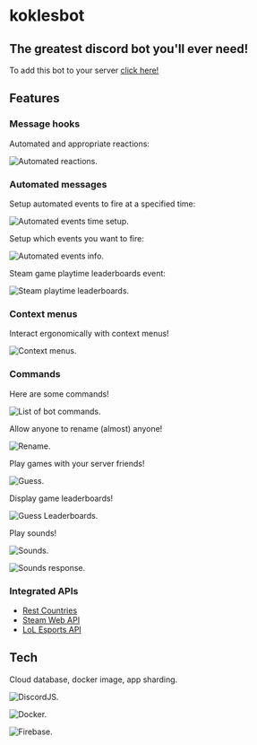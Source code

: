 # koklesbot
## The greatest discord bot you'll ever need!

To add this bot to your server [click here!](https://discord.com/oauth2/authorize?client_id=1028334262656700506&scope=bot&permissions=1099511627775)


## Features
### Message hooks
Automated and appropriate reactions:

![Automated reactions.](media/reactions.png "Automated reactions")
### Automated messages
Setup automated events to fire at a specified time:

![Automated events time setup.](media/automatedeventstimesetup.png "Automated events time setup")

Setup which events you want to fire:

![Automated events info.](media/autoeventsinfo.png "Automated events info")

Steam game playtime leaderboards event:

![Steam playtime leaderboards.](media/steamplaytimeleaderboards.png "Steam playtime leaderboards")
### Context menus
Interact ergonomically with context menus!

![Context menus.](media/contextmenus.png "Context menus")
### Commands
Here are some commands!

![List of bot commands.](media/commands.png "Commands")

Allow anyone to rename (almost) anyone!

![Rename.](media/rename.png "Rename")

Play games with your server friends!

![Guess.](media/guess.png "Guess")

Display game leaderboards!

![Guess Leaderboards.](media/guessleaderboards.png "Guess Leaderboards")

Play sounds!

![Sounds.](media/sounds.png "Sounds")


![Sounds response.](media/sounds2.png "Sounds response")

<!---
| Command | Description |
| --- | --- |
| `/guess` | Show informative messages |
| `/cs` | Display Counter-Strike stats |
| `/move` | Move all users to channel |
| `/radim` | Draw balls from a bag |
| `/rename` | Change a member's nickname |
--->
### Integrated APIs
* [Rest Countries](https://gitlab.com/amatos/rest-countries)
* [Steam Web API](https://steamcommunity.com/dev)
* [LoL Esports API](https://lolesports.com/)

## Tech
Cloud database, docker image, app sharding.

![DiscordJS.](media/discordjs.png "DiscordJS")

![Docker.](media/docker.png "Docker")

![Firebase.](media/firebase.png "Firebase")
